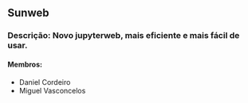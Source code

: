 ## Sunweb


### Descrição: Novo jupyterweb, mais eficiente e mais fácil de usar.


#### Membros:
- Daniel Cordeiro
- Miguel Vasconcelos